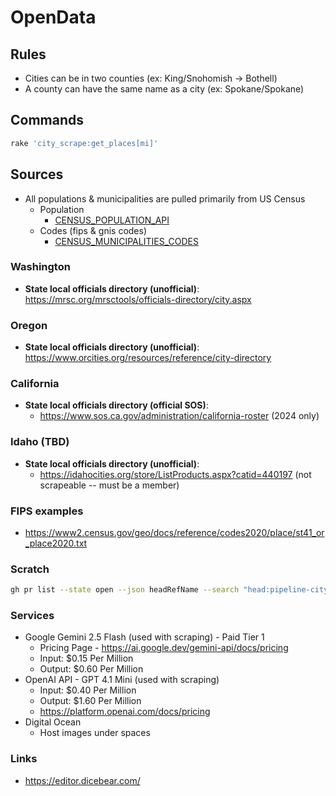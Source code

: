 # OpenData

## Rules
* Cities can be in two counties (ex: King/Snohomish -> Bothell)
* A county can have the same name as a city (ex: Spokane/Spokane)

## Commands

```bash
rake 'city_scrape:get_places[mi]'
```

## Sources
* All populations & municipalities are pulled primarily from US Census
  * Population
    * [CENSUS_POPULATION_API](https://api.census.gov/data/2020/dec/pl?get=P1_001N,NAME&for=place:*&in=state:43)
  * Codes (fips & gnis codes)
    * [CENSUS_MUNICIPALITIES_CODES](https://www2.census.gov/geo/docs/reference/codes2020/place/st53_wa_place2020.txt)
### Washington
- **State local officials directory (unofficial)**: https://mrsc.org/mrsctools/officials-directory/city.aspx
### Oregon
- **State local officials directory (unofficial)**: https://www.orcities.org/resources/reference/city-directory
### California
- **State local officials directory (official SOS)**: 
  - https://www.sos.ca.gov/administration/california-roster (2024 only)
### Idaho (TBD)
- **State local officials directory (unofficial)**:
  - https://idahocities.org/store/ListProducts.aspx?catid=440197 (not scrapeable -- must be a member)
  
### FIPS examples
* https://www2.census.gov/geo/docs/reference/codes2020/place/st41_or_place2020.txt

### Scratch
```bash
gh pr list --state open --json headRefName --search "head:pipeline-city-scrapes-wa-" --template '{{range .}}{{.headRefName}} {{end}}'
```

### Services
* Google Gemini 2.5 Flash (used with scraping) - Paid Tier 1
  * Pricing Page - https://ai.google.dev/gemini-api/docs/pricing
  * Input: $0.15 Per Million
  * Output: $0.60 Per Million
* OpenAI API - GPT 4.1 Mini (used with scraping)
  * Input: $0.40 Per Million
  * Output: $1.60 Per Million
  * https://platform.openai.com/docs/pricing 
* Digital Ocean
  * Host images under spaces

### Links
* https://editor.dicebear.com/
